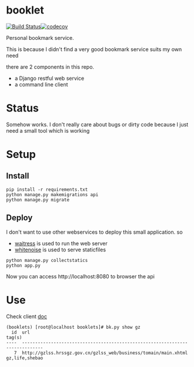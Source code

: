 # booklet 
[![Build Status](https://travis-ci.org/woosley/booklets.svg?branch=master)](https://travis-ci.org/woosley/booklets)[![codecov](https://codecov.io/gh/woosley/booklets/branch/master/graph/badge.svg)](https://codecov.io/gh/woosley/booklets)

Personal bookmark service. 

This is because I didn't find a very good bookmark service suits my own need

there are 2 components in this repo. 

- a Django restful web service 
- a command line client

# Status 

Somehow works. I don't really care about bugs or dirty code because I just need a small tool which is working

# Setup

## Install
```
pip install -r requirements.txt
python manage.py makemigrations api
python manage.py migrate
```

## Deploy

I don't want to use other webservices to deploy this small application. so

- [waitress](https://github.com/Pylons/waitress) is used to run the web server
- [whitenoise](http://whitenoise.evans.io/en/stable/index.html) is used to serve staticfiles


```
python manage.py collectstatics
python app.py
```

Now you can access http://localhost:8080 to browser the api

# Use
Check client [doc](./client/README.md)

```
(booklets) [root@localhost booklets]# bk.py show gz
  id  url                                                              tag(s)
----  ---------------------------------------------------------------  --------------
   7  http://gzlss.hrssgz.gov.cn/gzlss_web/business/tomain/main.xhtml  gz,life,shebao
```
